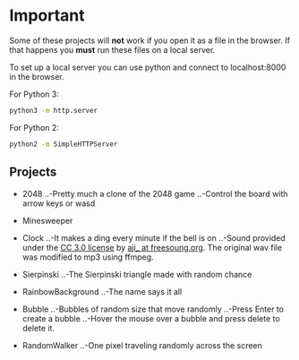 # Important

Some of these projects will **not** work if you open it as a file in the browser. If that happens you **must** run these files on a local server.

To set up a local server you can use python and connect to localhost:8000 in the browser.

For Python 3:

```sh
python3 -m http.server
```

For Python 2:

```sh
python2 -m SimpleHTTPServer
```

## Projects

- 2048
  ..-Pretty much a clone of the 2048 game
  ..-Control the board with arrow keys or wasd

- Minesweeper

- Clock
  ..-It makes a ding every minute if the bell is on
  ..-Sound provided under the [CC 3.0 license](http://creativecommons.org/licenses/by/3.0/) by [aji\_ at freesoung.org](https://freesound.org/s/66136/). The original wav file was modified to mp3 using ffmpeg.

- Sierpinski
  ..-The Sierpinski triangle made with random chance

- RainbowBackground
  ..-The name says it all

- Bubble
  ..-Bubbles of random size that move randomly
  ..-Press Enter to create a bubble
  ..-Hover the mouse over a bubble and press delete to delete it.

- RandomWalker
  ..-One pixel traveling randomly across the screen
